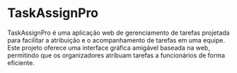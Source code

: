 # TaskAssignPro
TaskAssignPro é uma aplicação web de gerenciamento de tarefas projetada para facilitar a atribuição e o acompanhamento de tarefas em uma equipe. Este projeto oferece uma interface gráfica amigável baseada na web, permitindo que os organizadores atribuam tarefas a funcionários de forma eficiente.

